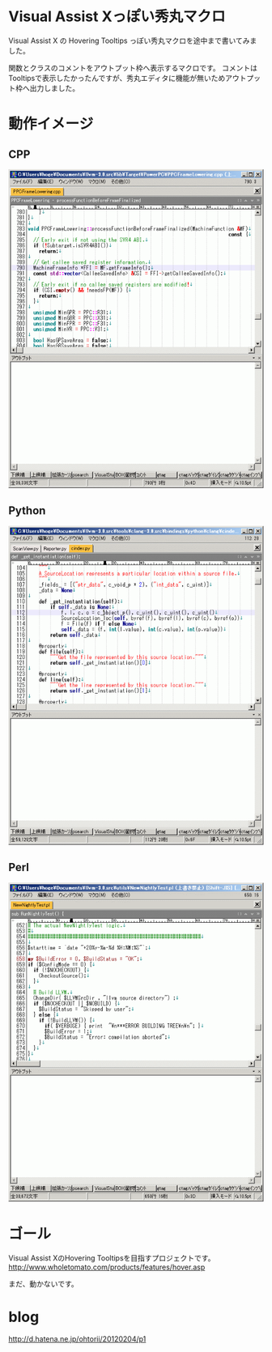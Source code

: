 # Visual Assist Xっぽい秀丸マクロ
Visual Assist X の Hovering Tooltips っぽい秀丸マクロを途中まで書いてみました。

関数とクラスのコメントをアウトプット枠へ表示するマクロです。
コメントはTooltipsで表示したかったんですが、秀丸エディタに機能が無いためアウトプット枠へ出力しました。

# 動作イメージ
## CPP
![cpp](cpp.gif "cpp")
## Python
![python](python.gif "python")
## Perl
![perl](perl.gif "perl")

# ゴール
Visual Assist XのHovering Tooltipsを目指すプロジェクトです。
http://www.wholetomato.com/products/features/hover.asp

まだ、動かないです。

# blog
http://d.hatena.ne.jp/ohtorii/20120204/p1
